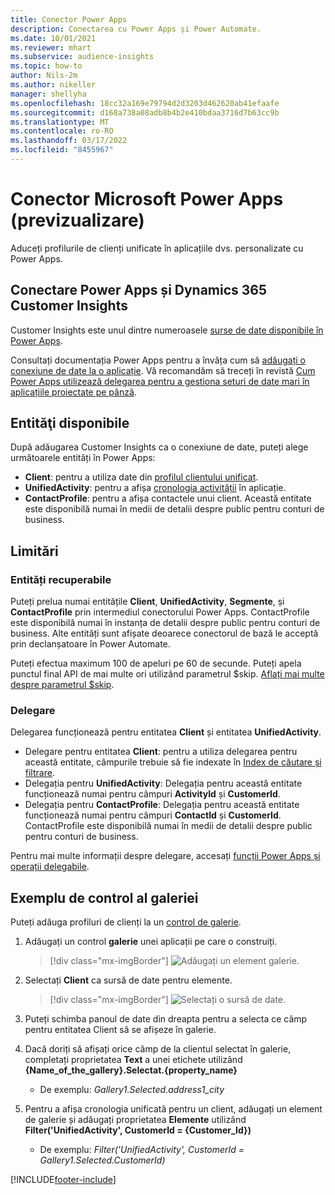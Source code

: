 ```yaml
---
title: Conector Power Apps
description: Conectarea cu Power Apps și Power Automate.
ms.date: 10/01/2021
ms.reviewer: mhart
ms.subservice: audience-insights
ms.topic: how-to
author: Nils-2m
ms.author: nikeller
manager: shellyha
ms.openlocfilehash: 18cc32a169e79794d2d3203d462620ab41efaafe
ms.sourcegitcommit: d168a738a08adb8b4b2e410bdaa3716d7b63cc9b
ms.translationtype: MT
ms.contentlocale: ro-RO
ms.lasthandoff: 03/17/2022
ms.locfileid: "8455967"
---
```

# <a name="microsoft-power-apps-connector-preview"></a>Conector Microsoft Power Apps (previzualizare)

Aduceți profilurile de clienți unificate în aplicațiile dvs. personalizate cu Power Apps.

## <a name="connect-power-apps-and-dynamics-365-customer-insights"></a>Conectare Power Apps și Dynamics 365 Customer Insights

Customer Insights este unul dintre numeroasele [surse de date disponibile în Power Apps](/powerapps/maker/canvas-apps/working-with-data-sources).

Consultați documentația Power Apps pentru a învăța cum să [adăugați o conexiune de date la o aplicație](/powerapps/maker/canvas-apps/add-data-connection). Vă recomandăm să treceți în revistă [Cum Power Apps utilizează delegarea pentru a gestiona seturi de date mari în aplicațiile proiectate pe pânză](/powerapps/maker/canvas-apps/delegation-overview).

## <a name="available-entities"></a>Entităţi disponibile

După adăugarea Customer Insights ca o conexiune de date, puteți alege următoarele entități în Power Apps:

- **Client**: pentru a utiliza date din [profilul clientului unificat](customer-profiles.md).
- **UnifiedActivity**: pentru a afișa [cronologia activității](activities.md) în aplicație.
- **ContactProfile**: pentru a afișa contactele unui client. Această entitate este disponibilă numai în medii de detalii despre public pentru conturi de business.

## <a name="limitations"></a>Limitări

### <a name="retrievable-entities"></a>Entități recuperabile

Puteți prelua numai entitățile **Client**, **UnifiedActivity**, **Segmente**, și **ContactProfile** prin intermediul conectorului Power Apps. ContactProfile este disponibilă numai în instanța de detalii despre public pentru conturi de business. Alte entități sunt afișate deoarece conectorul de bază le acceptă prin declanșatoare în Power Automate.

Puteți efectua maximum 100 de apeluri pe 60 de secunde. Puteți apela punctul final API de mai multe ori utilizând parametrul $skip. [Aflați mai multe despre parametrul $skip](/connectors/customerinsights/#get-items-from-an-entity).

### <a name="delegation"></a>Delegare

Delegarea funcționează pentru entitatea **Client** și entitatea **UnifiedActivity**. 

- Delegare pentru entitatea **Client**: pentru a utiliza delegarea pentru această entitate, câmpurile trebuie să fie indexate în [Index de căutare și filtrare](search-filter-index.md).  
- Delegația pentru **UnifiedActivity**: Delegația pentru această entitate funcționează numai pentru câmpuri **ActivityId** și **CustomerId**.  
- Delegația pentru **ContactProfile**: Delegația pentru această entitate funcționează numai pentru câmpuri **ContactId** și **CustomerId**. ContactProfile este disponibilă numai în medii de detalii despre public pentru conturi de business.

Pentru mai multe informații despre delegare, accesați [funcții Power Apps și operații delegabile](/powerapps/maker/canvas-apps/delegation-overview). 

## <a name="example-gallery-control"></a>Exemplu de control al galeriei

Puteți adăuga profiluri de clienți la un [control de galerie](/powerapps/maker/canvas-apps/add-gallery).

1. Adăugați un control **galerie** unei aplicații pe care o construiți.

    > [!div class="mx-imgBorder"]
    > ![Adăugați un element galerie.](media/connector-powerapps9.png "Adăugați un element galerie.")

2. Selectați **Client** ca sursă de date pentru elemente.

    > [!div class="mx-imgBorder"]
    > ![Selectați o sursă de date.](media/choose-datasource-powerapps.png "Selectați o sursă de date.")

3. Puteți schimba panoul de date din dreapta pentru a selecta ce câmp pentru entitatea Client să se afișeze în galerie.

4. Dacă doriți să afișați orice câmp de la clientul selectat în galerie, completați proprietatea **Text** a unei etichete utilizând **{Name_of_the_gallery}.Selectat.{property_name}**  
    - De exemplu: _Gallery1.Selected.address1_city_

5. Pentru a afișa cronologia unificată pentru un client, adăugați un element de galerie și adăugați proprietatea **Elemente** utilizând **Filter('UnifiedActivity', CustomerId = {Customer_Id})**  
    - De exemplu: _Filter('UnifiedActivity', CustomerId = Gallery1.Selected.CustomerId)_


[!INCLUDE[footer-include](../includes/footer-banner.md)]
